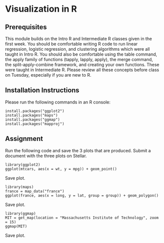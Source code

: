 # Visualization in R

## Prerequisites

This module builds on the Intro R and Intermediate R classes given in the first week. You should be comfortable writing R code to run linear regression, logistic regression, and clustering algorithms which were all taught in Intro R. You should also be comfortable using the table command, the apply family of functions (tapply, lapply, apply), the merge command, the split-apply-combine framework, and creating your own functions. These were taught in Intermediate R. Please review all these concepts before class on Tuesday, especially if you are new to R.

## Installation Instructions

Please run the following commands in an R console:

```
install.packages("ggplot2")
install.packages("maps")
install.packages("ggmap")
install.packages("mapproj")
```

## Assignment

Run the following code and save the 3 plots that are produced. Submit a document with the three plots on Stellar.

```
library(ggplot2)
ggplot(mtcars, aes(x = wt, y = mpg)) + geom_point()
```

Save plot.

```
library(maps)
france = map_data("france")
ggplot(france, aes(x = long, y = lat, group = group)) + geom_polygon()
```

Save plot.

```
library(ggmap)
MIT = get_map(location = "Massachusetts Institute of Technology", zoom = 15)
ggmap(MIT)
```

Save plot.
